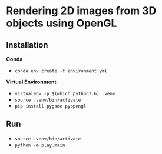 # Rendering 2D images from 3D objects using OpenGL

## Installation
**Conda**
- `conda env create -f environment.yml`

**Virtual Environment**
- `virtualenv -p $(which python3.6) .venv`
- `source .venv/bin/activate`
- `pip install pygame pyopengl`

## Run
- `source .venv/bin/activate`
- `python -m play.main`
